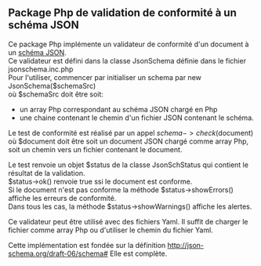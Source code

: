 ## Package Php de validation de conformité à un schéma JSON

Ce package Php implémente un validateur de conformité d'un document à un [schéma JSON](http://json-schema.org/).  
Ce validateur est défini dans la classe JsonSchema définie dans le fichier jsonschema.inc.php  
Pour l'utiliser, commencer par initialiser un schema par new JsonSchema($schemaSrc)  
où $schemaSrc doit être soit:

  - un array Php correspondant au schéma JSON chargé en Php
  - une chaine contenant le chemin d'un fichier JSON contenant le schéma.
   
Le test de conformité est réalisé par un appel $schema->check($document)  
où $document doit être soit un document JSON chargé comme array Php, soit un chemin vers un fichier contenant
le document.  

Le test renvoie un objet $status de la classe JsonSchStatus qui contient le résultat de la validation.  
$status->ok() renvoie true ssi le document est conforme.  
Si le document n'est pas conforme la méthode $status->showErrors() affiche les erreurs de conformité.  
Dans tous les cas, la méthode $status->showWarnings() affiche les alertes.  

Ce validateur peut être utilisé avec des fichiers Yaml.
Il suffit de charger le fichier comme array Php ou d'utiliser le chemin du fichier Yaml.

Cette implémentation est fondée sur la définition http://json-schema.org/draft-06/schema#
Elle est complète.

